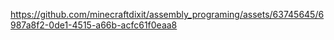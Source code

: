 

https://github.com/minecraftdixit/assembly_programing/assets/63745645/6987a8f2-0de1-4515-a66b-acfc61f0eaa8

